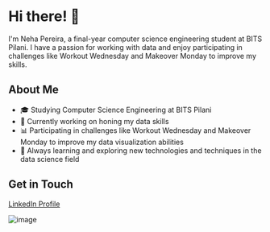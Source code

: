 # Hi there! 👋

I'm Neha Pereira, a final-year computer science engineering student at BITS Pilani. I have a passion for working with data and enjoy participating in challenges like Workout Wednesday and Makeover Monday to improve my skills.

## About Me

- 🎓 Studying Computer Science Engineering at BITS Pilani
- 💼 Currently working on honing my data skills
- 📊 Participating in challenges like Workout Wednesday and Makeover Monday to improve my data visualization abilities
- 🌱 Always learning and exploring new technologies and techniques in the data science field

## Get in Touch

 [LinkedIn Profile](https://www.linkedin.com/in/neha-pereira-452580244/)

 ![image](https://github.com/nehapereira/nehapereira/assets/136058806/ba5a4e5b-d7e5-49d2-8e01-d4f24597465e)

